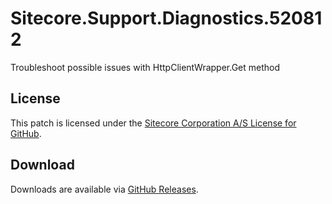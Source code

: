 # Sitecore.Support.Diagnostics.520812
Troubleshoot possible issues with HttpClientWrapper.Get method

## License  
This patch is licensed under the [Sitecore Corporation A/S License for GitHub](https://github.com/sitecoresupport/Sitecore.Support.Diagnostics.520812/blob/master/LICENSE).  

## Download  
Downloads are available via [GitHub Releases](https://github.com/sitecoresupport/Sitecore.Support.Diagnostics.520812/releases).  
